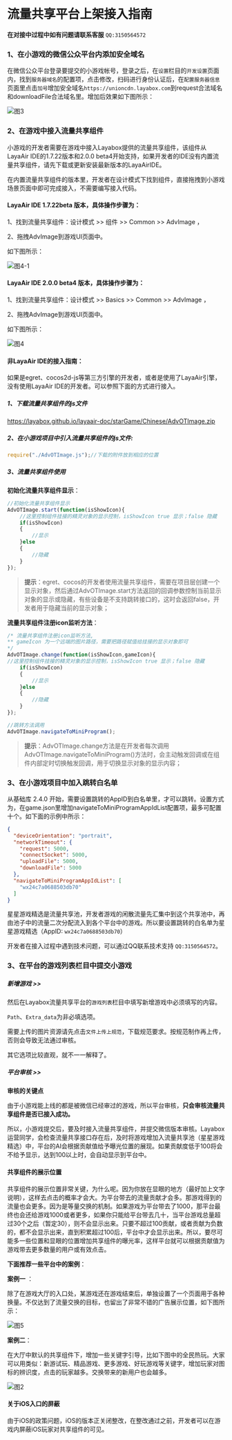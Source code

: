 # 流量共享平台上架接入指南

**在对接中过程中如有问题请联系客服** `QQ:3150564572`

### 1、在小游戏的微信公众平台内添加安全域名

在微信公众平台登录要提交的小游戏帐号，登录之后，在`设置`栏目的`开发设置`页面内，找到`服务器域名`的配置项，点击修改，扫码进行身份认证后，在`配置服务器信息`页面里点击`加号`增加安全域名`https://unioncdn.layabox.com`到request合法域名和downloadFile合法域名里。增加后效果如下图所示：

![图3](img/3.png) 



### 2、在游戏中接入流量共享组件

小游戏的开发者需要在游戏中接入Layabox提供的流量共享组件，该组件从LayaAir IDE的1.7.22版本和2.0.0 beta4开始支持，如果开发者的IDE没有内置流量共享组件，请先下载或更新安装最新版本的LayaAirIDE。

在内置流量共享组件的版本里，开发者在设计模式下找到组件，直接拖拽到小游戏场景页面中即可完成接入，不需要编写接入代码。

#### LayaAir IDE 1.7.22beta 版本，具体操作步骤为：

1、找到流量共享组件：设计模式  >> 组件 >>  Common  >>  AdvImage ，

2、拖拽AdvImage到游戏UI页面中。

如下图所示：

![图4-1](img/4-1.png) 

#### LayaAir IDE 2.0.0 beta4 版本，具体操作步骤为：

1、找到流量共享组件：设计模式  >> Basics >>  Common  >>  AdvImage ，

2、拖拽AdvImage到游戏UI页面中。

如下图所示：

![图4](img/4-2.png) 

#### 非LayaAir IDE的接入指南：

如果是egret、cocos2d-js等第三方引擎的开发者，或者是使用了LayaAir引擎，没有使用LayaAir IDE的开发者。可以参照下面的方式进行接入。

##### 1、下载流量共享组件的js文件

https://layabox.github.io/layaair-doc/starGame/Chinese/AdvOTImage.zip

##### 2、在小游戏项目中引入流量共享组件的js文件:

```javascript
require("./AdvOTImage.js");//下载的附件放到相应的位置
```

##### 3、流量共享组件使用

**初始化流量共享组件显示**：

```javascript
//初始化流量共享组件显示
AdvOTImage.start(function(isShowIcon){
	//这里控制组件挂接的精灵对象的显示控制，isShowIcon true 显示；false 隐藏
    if(isShowIcon)
    {
        //显示
    }else
    {
        //隐藏
    }
});
```

> **提示**：egret、cocos的开发者使用流量共享组件，需要在项目层创建一个显示对象，然后通过AdvOTImage.start方法返回的回调参数控制当前显示对象的显示或隐藏，有些设备是不支持跳转接口的，这时会返回false，开发者用于隐藏当前的显示对象；

**流量共享组件注册icon监听方法**：

```javascript
/* 流量共享组件注册icon监听方法,
** gameIcon 为一个远端的图片路径，需要把路径赋值给挂接的显示对象即可
*/
AdvOTImage.change(function(isShowIcon,gameIcon){
//这里控制组件挂接的精灵对象的显示控制，isShowIcon true 显示；false 隐藏
    if(isShowIcon)
    {
        //显示
    }else
    {
        //隐藏
    }
});
```

```javascript
//跳转方法调用
AdvOTImage.navigateToMiniProgram();
```

> **提示**：AdvOTImage.change方法是在开发者每次调用AdvOTImage.navigateToMiniProgram()方法时，会主动触发回调或在组件内部定时切换触发回调，用于切换显示对象的显示内容；

### 3、在小游戏项目中加入跳转白名单

从基础库 2.4.0 开始，需要设置跳转的AppID到白名单里，才可以跳转。设置方式为，在game.json里增加navigateToMiniProgramAppIdList配置项，最多可配置十个。如下面的示例中所示：

```json
{
  "deviceOrientation": "portrait",
  "networkTimeout": {
    "request": 5000,
    "connectSocket": 5000,
    "uploadFile": 5000,
    "downloadFile": 5000
  },
  "navigateToMiniProgramAppIdList": [
    "wx24c7a0688503db70"
  ]
}
```

星星游戏精选是流量共享池，开发者游戏的闲散流量先汇集中到这个共享池中，再由池子中的流量二次分配流入到各个平台中的游戏。所以要设置跳转的白名单为星星游戏精选（AppID: `wx24c7a0688503db70`）

开发者在接入过程中遇到技术问题，可以通过QQ联系技术支持 `QQ:3150564572`。





### 3、在平台的游戏列表栏目中提交小游戏

##### 新增游戏 >>

然后在Layabox流量共享平台的`游戏列表`栏目中填写新增游戏中必须填写的内容。

`Path`、`Extra_data`为非必填选项。

需要上传的图片资源请先点击`文件上传上规范`，下载规范要求。按规范制作再上传，否则会导致无法通过审核。

其它选项比较直观，就不一一解释了。

##### 平台审核  >>

**审核的关键点**

由于小游戏能上线的都是被微信已经审过的游戏，所以平台审核，**只会审核流量共享组件是否已接入成功。**

所以，小游戏提交后，要及时接入流量共享组件，并提交微信版本审核。Layabox运营同学，会检查流量共享接口存在后，及时将游戏增加入流量共享池（星星游戏精选）中，平台的AI会根据贡献值给予曝光位置的展现。如果贡献度低于100将会不给予显示，达到100以上时，会自动显示到平台中。

#### 共享组件的展示位置

共享组件的展示位置非常关键，为什么呢。因为你放在显眼的地方（最好加上文字说明），这样去点击的概率才会大。为平台带去的流量贡献才会多。那游戏得到的流量也会更多。因为是等量交换的机制。如果游戏为平台带去了1000，那平台最终也会还给游戏1000或者更多，如果你只能给平台带去几十，当平台游戏总量超过30个之后（暂定30），则不会显示出来。只要不超过100贡献，或者贡献为负数的，都不会显示出来，直到积累超过100后，平台中才会显示出来。所以，要尽可能多一些位置和显眼的位置增加共享组件的曝光率，这样平台就可以根据贡献值为游戏带去更多数量的用户或有效点击。

**下面推荐一些平台中的案例**：

**案例一** ：

除了在游戏大厅的入口处，某游戏还在游戏结束后，单独设置了一个页面用于各种换量。不仅达到了流量交换的目标，也留出了非常不错的广告展示位置，如下图所示：

![图5](img/5.png) 

**案例二**：

在大厅中默认的共享组件下，增加一些关键字引导，比如下图中的全民热玩。大家可以用类似：新游试玩、精品游戏、更多游戏、好玩游戏等关键字，增加玩家对图标的辨识度，点击的玩家越多。交换带来的新用户也会越多。

![图2](img/6.png) 



#### 关于iOS入口的屏蔽

由于iOS的政策问题，iOS的版本正关闭整改，在整改通过之前，开发者可以在游戏内屏蔽iOS玩家对共享组件的可见。
